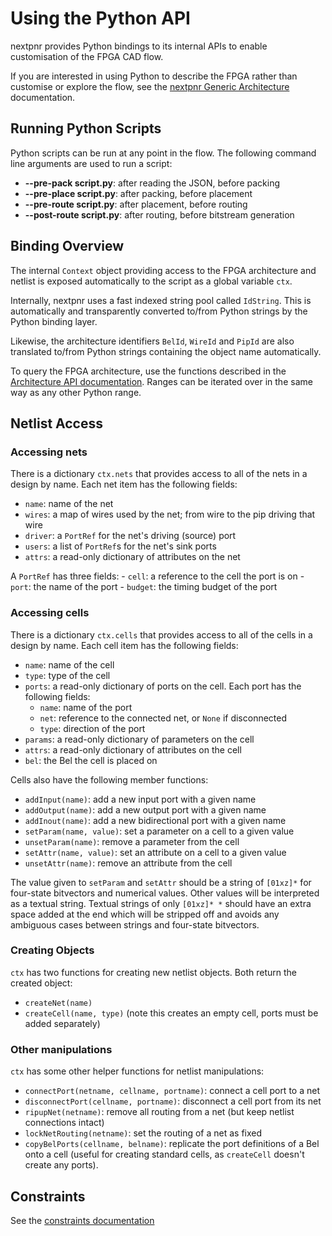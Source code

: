 # Using the Python API

nextpnr provides Python bindings to its internal APIs to enable customisation of the FPGA CAD flow.

If you are interested in using Python to describe the FPGA rather than customise or explore the flow, see the [nextpnr Generic Architecture](generic.md) documentation.

## Running Python Scripts

Python scripts can be run at any point in the flow. The following command line arguments are used to run a script:

 - **--pre-pack script.py**: after reading the JSON, before packing
 - **--pre-place script.py**: after packing, before placement
 - **--pre-route script.py**: after placement, before routing
 - **--post-route script.py**: after routing, before bitstream generation

## Binding Overview

The internal `Context` object providing access to the FPGA architecture and netlist is exposed automatically to the script as a global variable `ctx`.

Internally, nextpnr uses a fast indexed string pool called `IdString`. This is automatically and transparently converted to/from Python strings by the Python binding layer. 

Likewise, the architecture identifiers `BelId`, `WireId` and `PipId` are also translated to/from Python strings containing the object name automatically.

To query the FPGA architecture, use the functions described in the [Architecture API documentation](archapi.md). Ranges can be iterated over in the same way as any other Python range.

## Netlist Access

### Accessing nets

There is a dictionary `ctx.nets` that provides access to all of the nets in a design by name. Each net item has the following fields:

 - `name`: name of the net
 - `wires`: a map of wires used by the net; from wire to the pip driving that wire
 - `driver`: a `PortRef` for the net's driving (source) port
 - `users`: a list of `PortRef`s for the net's sink ports
 - `attrs`: a read-only dictionary of attributes on the net

A `PortRef` has three fields:
    - `cell`: a reference to the cell the port is on
    - `port`: the name of the port
    - `budget`: the timing budget of the port

### Accessing cells

There is a dictionary `ctx.cells` that provides access to all of the cells in a design by name. Each cell item has the following fields:

 - `name`: name of the cell
 - `type`: type of the cell
 - `ports`: a read-only dictionary of ports on the cell. Each port has the following fields:
   - `name`: name of the port
   - `net`: reference to the connected net, or `None` if disconnected
   - `type`: direction of the port 
 - `params`: a read-only dictionary of parameters on the cell
 - `attrs`: a read-only dictionary of attributes on the cell
 - `bel`: the Bel the cell is placed on

Cells also have the following member functions:
 - `addInput(name)`: add a new input port with a given name
 - `addOutput(name)`: add a new output port with a given name
 - `addInout(name)`: add a new bidirectional port with a given name
 - `setParam(name, value)`: set a parameter on a cell to a given value
 - `unsetParam(name)`: remove a parameter from the cell
 - `setAttr(name, value)`: set an attribute on a cell to a given value
 - `unsetAttr(name)`: remove an attribute from the cell

The value given to `setParam` and `setAttr` should be a string of `[01xz]*` for four-state bitvectors and numerical values. Other values will be interpreted as a textual string. Textual strings of only `[01xz]* *` should have an extra space added at the end which will be stripped off and avoids any ambiguous cases between strings and four-state bitvectors.

### Creating Objects

`ctx` has two functions for creating new netlist objects. Both return the created object:
 - `createNet(name)`
 - `createCell(name, type)` (note this creates an empty cell, ports must be added separately)

### Other manipulations

`ctx` has some other helper functions for netlist manipulations:

 - `connectPort(netname, cellname, portname)`: connect a cell port to a net
 - `disconnectPort(cellname, portname)`: disconnect a cell port from its net
 - `ripupNet(netname)`: remove all routing from a net (but keep netlist connections intact)
 - `lockNetRouting(netname)`: set the routing of a net as fixed
 - `copyBelPorts(cellname, belname)`: replicate the port definitions of a Bel onto a cell (useful for creating standard cells, as `createCell` doesn't create any ports).

## Constraints

See the [constraints documentation](constraints.md)

